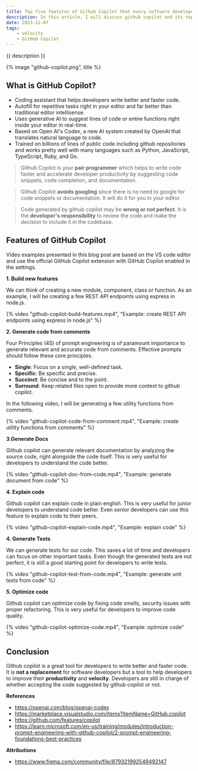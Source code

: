 ```yaml
---
title: Top five features of Github Copilot that every software developer should know
description: In this article, I will discuss github copilot and its top 5 features that every software developer should know.
date: 2023-12-07
tags:
    - velocity
    - GitHub Copilot
---
```


{{ description }}

{% image "github-copilot.png", title %}

## What is GitHub Copilot?

-   Coding assistant that helps developers write better and faster code.
-   Autofill for repetitive tasks right in your editor and far better than traditional editor intellisense.
-   Uses generative AI to suggest lines of code or entire functions right inside your editor in real-time.
-   Based on Open AI's Codex, a new AI system created by OpenAI that translates natural language to code.
-   Trained on billions of lines of public code including github repositories and works pretty well with many languages such as Python, JavaScript, TypeScript, Ruby, and Go.

> Github Copilot is your **pair programmer** which helps to write code faster and accelerate developer productivity by suggesting code snippets, code completion, and documentation.

> Github Copilot **avoids googling** since there is no need to google for code snippets or documentation. It will do it for you in your editor.

> Code generated by github copilot may be **wrong or not perfect**. It is the **developer's responsibility** to review the code and make the decision to include it in the codebase.

## Features of GitHub Copilot

Video examples presented in this blog post are based on the VS code editor and use the official GitHub Copilot extension with GitHub Copilot enabled in the settings.

**1. Build new features**

We can think of creating a new module, component, class or function. As an example, I will be creating a few REST API endpoints using express in node.js.

{% video "github-copilot-build-features.mp4", "Example: create REST API endpoints using express in node.js" %}

**2. Generate code from comments**

Four Principles (4S) of prompt engineering is of paramount importance to generate relevant and accurate code from comments.
Effective prompts should follow these core principles.

-   **Single**: Focus on a single, well-defined task.
-   **Specific**: Be specific and precise.
-   **Succinct**: Be concise and to the point.
-   **Surround**: Keep related files open to provide more context to github copilot.

In the following video, I will be generating a few utility functions from comments.

{% video "github-copilot-code-from-comment.mp4", "Example: create utility functions from comments" %}

**3.Generate Docs**

Github copilot can generate relevant documentation by analyzing the source code, right alongside the code itself.
This is very useful for developers to understand the code better.

{% video "github-copilot-doc-from-code.mp4", "Example: generate document from code" %}

**4. Explain code**

Github copilot can explain code in plain english. This is very useful for junior developers to understand code better.
Even senior developers can use this feature to explain code to their peers.

{% video "github-copilot-explain-code.mp4", "Example: explain code" %}

**4. Generate Tests**

We can generate tests for our code. This saves a lot of time and developers can focus on other important tasks.
Even though the generated tests are not perfect, it is still a good starting point for developers to write tests.

{% video "github-copilot-test-from-code.mp4", "Example: generate unit tests from code" %}

**5. Optimize code**

Github copilot can optimize code by fixing code smells, security issues with proper refactoring.
This is very useful for developers to improve code quality.

{% video "github-copilot-optimize-code.mp4", "Example: optimize code" %}

## Conclusion

Github copilot is a great tool for developers to write better and faster code.
It is **not a replacement** for software developers but a tool to help developers to improve their **productivity** and **velocity**.
Developers are still in charge of whether accepting the code suggested by github copilot or not.

**References**

-   https://openai.com/blog/openai-codex
-   https://marketplace.visualstudio.com/items?itemName=GitHub.copilot
-   https://github.com/features/copilot
-   https://learn.microsoft.com/en-us/training/modules/introduction-prompt-engineering-with-github-copilot/2-prompt-engineering-foundations-best-practices

**Attributions**

-   https://www.figma.com/community/file/879321992549492147
